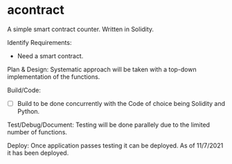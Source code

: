 # acontract
A simple smart contract counter. Written in Solidity.


Identify Requirements:
* Need a smart contract.


Plan & Design:
Systematic approach will be taken with a top-down implementation of the functions. 

Build/Code:
- [ ] Build to be done concurrently with the Code of choice being Solidity and Python.


Test/Debug/Document:
Testing will be done parallely due to the limited number of functions.

Deploy:
Once application passes testing it can be deployed.
As of 11/7/2021 it has been deployed.
